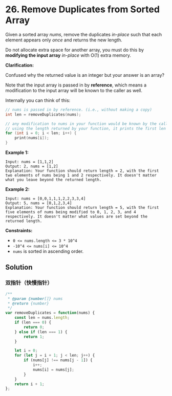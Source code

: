 # 26. Remove Duplicates from Sorted Array

Given a sorted array *nums*, remove the duplicates *in-place* such that each element appears only *once* and returns the new length.

Do not allocate extra space for another array, you must do this by **modifying the input array** *in-place* with O(1) extra memory.

**Clarification:**

Confused why the returned value is an integer but your answer is an array?

Note that the input array is passed in by **reference**, which means a modification to the input array will be known to the caller as well.

Internally you can think of this:
```C++
// nums is passed in by reference. (i.e., without making a copy)
int len = removeDuplicates(nums);

// any modification to nums in your function would be known by the caller.
// using the length returned by your function, it prints the first len elements.
for (int i = 0; i < len; i++) {
    print(nums[i]);
}
```

**Example 1:**

```text
Input: nums = [1,1,2]
Output: 2, nums = [1,2]
Explanation: Your function should return length = 2, with the first two elements of nums being 1 and 2 respectively. It doesn't matter what you leave beyond the returned length.
```
**Example 2:**
```text
Input: nums = [0,0,1,1,1,2,2,3,3,4]
Output: 5, nums = [0,1,2,3,4]
Explanation: Your function should return length = 5, with the first five elements of nums being modified to 0, 1, 2, 3, and 4 respectively. It doesn't matter what values are set beyond the returned length.
```

**Constraints:**

* `0 <= nums.length <= 3 * 10^4`
* `-10^4 <= nums[i] <= 10^4`
* `nums` is sorted in ascending order.

## Solution

### 双指针（快慢指针）

```js
/**
 * @param {number[]} nums
 * @return {number}
 */
var removeDuplicates = function(nums) {
    const len = nums.length;
    if (len === 0) {
        return 0;
    } else if (len === 1) {
        return 1;
    }

    let i = 0;
    for (let j = i + 1; j < len; j++) {
        if (nums[j] !== nums[j - 1]) {
            i++;
            nums[i] = nums[j];
        }
    }
    return i + 1;
};
```

